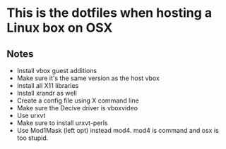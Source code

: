 This is the dotfiles when hosting a Linux box on OSX
====================================================

Notes
-----

* Install vbox guest additions
* Make sure it's the same version as the host vbox
* Install all X11 libraries
* Install xrandr as well
* Create a config file using X command line
* Make sure the Decive driver is vboxvideo
* Use urxvt
* Make sure to install urxvt-perls
* Use Mod1Mask (left opt) instead mod4. mod4 is command and osx is too stupid.
